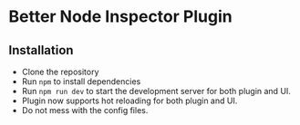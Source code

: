 # Better Node Inspector Plugin

## Installation

- Clone the repository
- Run `npm` to install dependencies
- Run `npm run dev` to start the development server for both plugin and UI.
- Plugin now supports hot reloading for both plugin and UI.
- Do not mess with the config files.
